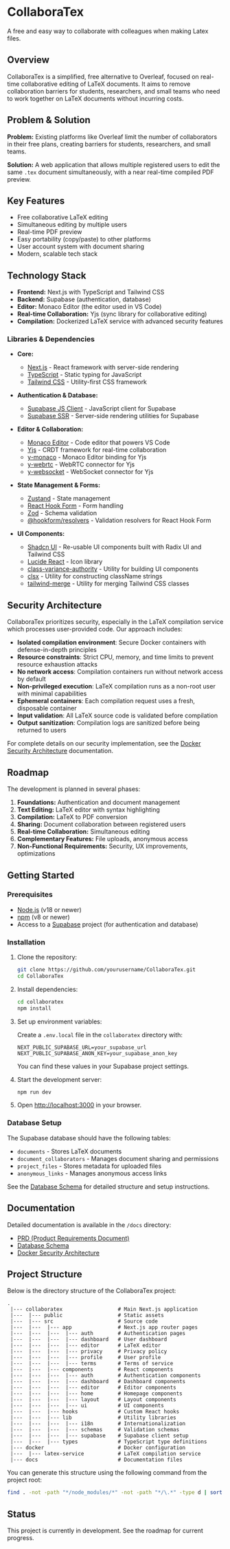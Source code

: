 # CollaboraTex
A free and easy way to collaborate with colleagues when making Latex files.

## Overview

CollaboraTex is a simplified, free alternative to Overleaf, focused on real-time collaborative editing of LaTeX documents. It aims to remove collaboration barriers for students, researchers, and small teams who need to work together on LaTeX documents without incurring costs.

## Problem & Solution

**Problem:** Existing platforms like Overleaf limit the number of collaborators in their free plans, creating barriers for students, researchers, and small teams.

**Solution:** A web application that allows multiple registered users to edit the same `.tex` document simultaneously, with a near real-time compiled PDF preview.

## Key Features

- Free collaborative LaTeX editing
- Simultaneous editing by multiple users
- Real-time PDF preview
- Easy portability (copy/paste) to other platforms
- User account system with document sharing
- Modern, scalable tech stack

## Technology Stack

- **Frontend:** Next.js with TypeScript and Tailwind CSS
- **Backend:** Supabase (authentication, database)
- **Editor:** Monaco Editor (the editor used in VS Code)
- **Real-time Collaboration:** Yjs (sync library for collaborative editing)
- **Compilation:** Dockerized LaTeX service with advanced security features

### Libraries & Dependencies

- **Core:**
  - [Next.js](https://nextjs.org/) - React framework with server-side rendering
  - [TypeScript](https://www.typescriptlang.org/) - Static typing for JavaScript
  - [Tailwind CSS](https://tailwindcss.com/) - Utility-first CSS framework

- **Authentication & Database:**
  - [Supabase JS Client](https://github.com/supabase/supabase-js) - JavaScript client for Supabase
  - [Supabase SSR](https://supabase.com/docs/guides/auth/server-side-rendering) - Server-side rendering utilities for Supabase

- **Editor & Collaboration:**
  - [Monaco Editor](https://microsoft.github.io/monaco-editor/) - Code editor that powers VS Code
  - [Yjs](https://docs.yjs.dev/) - CRDT framework for real-time collaboration
  - [y-monaco](https://github.com/yjs/y-monaco) - Monaco Editor binding for Yjs
  - [y-webrtc](https://github.com/yjs/y-webrtc) - WebRTC connector for Yjs
  - [y-websocket](https://github.com/yjs/y-websocket) - WebSocket connector for Yjs

- **State Management & Forms:**
  - [Zustand](https://github.com/pmndrs/zustand) - State management
  - [React Hook Form](https://react-hook-form.com/) - Form handling
  - [Zod](https://github.com/colinhacks/zod) - Schema validation
  - [@hookform/resolvers](https://github.com/react-hook-form/resolvers) - Validation resolvers for React Hook Form

- **UI Components:**
  - [Shadcn UI](https://ui.shadcn.com/) - Re-usable UI components built with Radix UI and Tailwind CSS
  - [Lucide React](https://lucide.dev/) - Icon library
  - [class-variance-authority](https://cva.style/docs) - Utility for building UI components
  - [clsx](https://github.com/lukeed/clsx) - Utility for constructing className strings
  - [tailwind-merge](https://github.com/dcastil/tailwind-merge) - Utility for merging Tailwind CSS classes

## Security Architecture

CollaboraTex prioritizes security, especially in the LaTeX compilation service which processes user-provided code. Our approach includes:

- **Isolated compilation environment**: Secure Docker containers with defense-in-depth principles
- **Resource constraints**: Strict CPU, memory, and time limits to prevent resource exhaustion attacks
- **No network access**: Compilation containers run without network access by default
- **Non-privileged execution**: LaTeX compilation runs as a non-root user with minimal capabilities
- **Ephemeral containers**: Each compilation request uses a fresh, disposable container
- **Input validation**: All LaTeX source code is validated before compilation
- **Output sanitization**: Compilation logs are sanitized before being returned to users

For complete details on our security implementation, see the [Docker Security Architecture](docs/docker_security.md) documentation.

## Roadmap

The development is planned in several phases:

1. **Foundations:** Authentication and document management
2. **Text Editing:** LaTeX editor with syntax highlighting
3. **Compilation:** LaTeX to PDF conversion
4. **Sharing:** Document collaboration between registered users
5. **Real-time Collaboration:** Simultaneous editing
6. **Complementary Features:** File uploads, anonymous access
7. **Non-Functional Requirements:** Security, UX improvements, optimizations

## Getting Started

### Prerequisites

- [Node.js](https://nodejs.org/) (v18 or newer)
- [npm](https://www.npmjs.com/) (v8 or newer)
- Access to a [Supabase](https://supabase.com/) project (for authentication and database)

### Installation

1. Clone the repository:
   ```bash
   git clone https://github.com/yourusername/CollaboraTex.git
   cd CollaboraTex
   ```

2. Install dependencies:
   ```bash
   cd collaboratex
   npm install
   ```

3. Set up environment variables:
   
   Create a `.env.local` file in the `collaboratex` directory with:
   ```
   NEXT_PUBLIC_SUPABASE_URL=your_supabase_url
   NEXT_PUBLIC_SUPABASE_ANON_KEY=your_supabase_anon_key
   ```
   
   You can find these values in your Supabase project settings.

4. Start the development server:
   ```bash
   npm run dev
   ```

5. Open [http://localhost:3000](http://localhost:3000) in your browser.

### Database Setup

The Supabase database should have the following tables:
- `documents` - Stores LaTeX documents
- `document_collaborators` - Manages document sharing and permissions
- `project_files` - Stores metadata for uploaded files
- `anonymous_links` - Manages anonymous access links

See the [Database Schema](docs/database_schema.md) for detailed structure and setup instructions.

## Documentation

Detailed documentation is available in the `/docs` directory:

- [PRD (Product Requirements Document)](docs/prd.md)
- [Database Schema](docs/database_schema.md)
- [Docker Security Architecture](docs/docker_security.md)

## Project Structure

Below is the directory structure of the CollaboraTex project:

```
.
 |--- collaboratex                  # Main Next.js application
 |---  |--- public                  # Static assets
 |---  |--- src                     # Source code
 |---  |---  |--- app               # Next.js app router pages
 |---  |---  |---  |--- auth        # Authentication pages
 |---  |---  |---  |--- dashboard   # User dashboard
 |---  |---  |---  |--- editor      # LaTeX editor
 |---  |---  |---  |--- privacy     # Privacy policy
 |---  |---  |---  |--- profile     # User profile
 |---  |---  |---  |--- terms       # Terms of service
 |---  |---  |--- components        # React components
 |---  |---  |---  |--- auth        # Authentication components
 |---  |---  |---  |--- dashboard   # Dashboard components
 |---  |---  |---  |--- editor      # Editor components
 |---  |---  |---  |--- home        # Homepage components
 |---  |---  |---  |--- layout      # Layout components
 |---  |---  |---  |--- ui          # UI components
 |---  |---  |--- hooks             # Custom React hooks
 |---  |---  |--- lib               # Utility libraries
 |---  |---  |---  |--- i18n        # Internationalization
 |---  |---  |---  |--- schemas     # Validation schemas
 |---  |---  |---  |--- supabase    # Supabase client setup
 |---  |---  |--- types             # TypeScript type definitions
 |--- docker                        # Docker configuration
 |---  |--- latex-service           # LaTeX compilation service
 |--- docs                          # Documentation files
```

You can generate this structure using the following command from the project root:

```bash
find . -not -path "*/node_modules/*" -not -path "*/\.*" -type d | sort | sed -e "s/[^-][^\/]*\// |--- /g" -e "s/|\([^ ]\)/| \1/"
```

## Status

This project is currently in development. See the roadmap for current progress.

